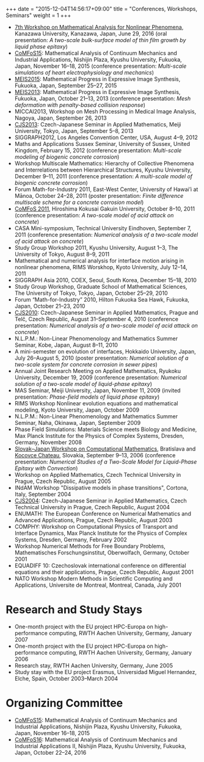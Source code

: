 +++
date = "2015-12-04T14:56:17+09:00"
title = "Conferences, Workshops, Seminars"
weight = 1
+++

* [7th Workshop on Mathematical Analysis for Nonlinear Phenomena](https://sites.google.com/site/masatowebj/wmanp01),
  Kanazawa University, Kanazawa, Japan, June 29, 2016 (oral presentation: _A
  two-scale bulk-surface model of thin film growth by liquid phase epitaxy_)
* [CoMFoS15](https://sites.google.com/site/comfos15/): Mathematical Analysis of
  Continuum Mechanics and Industrial Applications, Nishijin Plaza, Kyushu
  University, Fukuoka, Japan, November 16–18, 2015 (conference presentation:
  _Multi-scale simulations of heart electrophysiology and mechanics_)
* [MEIS2015](http://mcg.imi.kyushu-u.ac.jp/meis2015/): Mathematical Progress in
  Expressive Image Synthesis, Fukuoka, Japan, September 25–27, 2015
* [MEIS2013](http://mcg.imi.kyushu-u.ac.jp/meis2013/?lang=en): Mathematical
  Progress in Expressive Image Synthesis, Fukuoka, Japan, October 21–13, 2013
  (conference presentation: _Mesh deformation with penalty-based collision
  response_)
* MICCAI2013, Workshop on Mesh Processing in Medical Image Analysis, Nagoya,
  Japan, September 26, 2013
* [CJS2013](http://www.isc.meiji.ac.jp/~cjs/cjs2013/): Czech-Japanese Seminar
  in Applied Mathematics, Meiji University, Tokyo, Japan, September 5–8, 2013
* SIGGRAPH2012, Los Angeles Convention Center, USA, August 4–9, 2012
* Maths and Applications Sussex Seminar, University of Sussex, United Kingdom,
  February 15, 2012 (conference presentation: _Multi-scale modeling of biogenic
  concrete corrosion_)
* Workshop Multiscale Mathematics: Hierarchy of Collective Phenomena and
  Interrelations between Hierarchical Structures, Kyushu University, December
  9–11, 2011 (conference presentation: _A multi-scale model of biogenic
  concrete corrosion_)
* Forum Math-for-Industry 2011, East-West Center, University of Hawai’i at
  Mānoa, October 24–28, 2011 (poster presentation: _Finite difference
  multiscale scheme for a concrete corrosion model_)
* [CoMFoS 2011](http://comfos.org/jp/Y2011/CoMFoS11/index.html), Hiroshima
  Kokusai Gakuin University, October 8–10, 2011 (conference presentation: _A
  two-scale model of acid attack on concrete_)
* CASA Mini-symposium, Technical University Eindhoven, September 7, 2011
  (conference presentation: _Numerical analysis of a two-scale model of acid
  attack on concrete_)
* Study Group Workshop 2011, Kyushu University, August 1–3, The University of
  Tokyo, August 8–9, 2011
* Mathematical and numerical analysis for interface motion arising in nonlinear
  phenomena, RIMS Worskhop, Kyoto University, July 12–14, 2011
* SIGGRAPH Asia 2010, COEX, Seoul, South Korea, December 15–18, 2010
* Study Group Workshop, Graduate School of Mathematical Sciences, The
  University of Tokyo, Tokyo, Japan, October 25–29, 2010
* Forum “Math-for-Industry” 2010, Hilton Fukuoka Sea Hawk, Fukuoka, Japan,
  October 21–23, 2010
* [CJS2010](http://geraldine.fjfi.cvut.cz/cjs2010/): Czech-Japanese Seminar in
  Applied Mathematics, Prague and Telč, Czech Republic, August 31–September 4,
  2010 (conference presentation: _Numerical analysis of a two-scale model of
  acid attack on concrete_)
* N.L.P.M.: Non-Linear Phenomenology and Mathematics Summer Seminar, Kobe,
  Japan, August 8–11, 2010
* A mini-semester on evolution of interfaces, Hokkaido University, Japan, July
  26–August 5, 2010 (poster presentation: _Numerical solution of a two-scale
  system for concrete corrosion in sewer pipes_)
* Annual Joint Research Meeting on Applied Mathematics, Ryukoku University,
  December 19, 2009 (conference presentation: _Numerical solution of a
  two-scale model of liquid-phase epitaxy_)
* MAS Seminar, Meiji University, Japan, November 11, 2009 (invited
  presentation: _Phase-field models of liquid phase epitaxy_)
* RIMS Workshop Nonlinear evolution equations and mathematical modeling, Kyoto
  University, Japan, October 2009
* N.L.P.M.: Non-Linear Phenomenology and Mathematics Summer Seminar, Naha,
  Okinawa, Japan, September 2009
* Phase Field Simulations: Materials Science meets Biology and Medicine, Max
  Planck Institute for the Physics of Complex Systems, Dresden, Germany,
  November 2008
* [Slovak–Japan Workshop on Computational
  Mathematics](http://www.math.sk/mikula/skjp/), Bratislava and [Kocovce
  Chateau](http://www.slovenskehrady.sk/kastiel-kocovce/en), Slovakia,
  September 9–13, 2006 (conference presentation: _Numerical Studies of a
  Two-Scale Model for Liquid-Phase Epitaxy with Convection_)
* Workshop on Applied Mathematics, Czech Technical University in Prague, Czech
  Republic, August 2005
* INdAM Workshop "Dissipative models in phase transitions", Cortona, Italy,
  September 2004
* [CJS2004](http://geraldine.fjfi.cvut.cz/cjs2004/cjs.php): Czech-Japanese
  Seminar in Applied Mathematics, Czech Technical University in Prague, Czech
  Republic, August 2004
* ENUMATH: The European Conference on Numerical Mathematics and Advanced
  Applications, Prague, Czech Republic, August 2003
* COMPHY: Workshop on Computational Physics of Transport and Interface
  Dynamics, Max Planck Institute for the Physics of Complex Systems, Dresden,
  Germany, February 2002
* Workshop Numerical Methods for Free Boundary Problems, Mathematisches
  Forschungsinstitut, Oberwolfach, Germany, October 2001
* EQUADIFF 10: Czechoslovak international conference on differential equations
  and their applications, Prague, Czech Republic, August 2001
* NATO Workshop Modern Methods in Scientific Computing and Applications,
  Universite de Montreal, Montreal, Canada, July 2001

# Research and Study Stays

* One-month project with the EU project HPC-Europa on high-performance
  computing, RWTH Aachen University, Germany, January 2007
* One-month project with the EU project HPC-Europa on high-performance
  computing, RWTH Aachen University, Germany, January 2006
* Research stay, RWTH Aachen University, Germany, June 2005
* Study stay with the EU project Erasmus, Universidad Miguel Hernandez, Elche,
  Spain, October 2003–March 2004

# Organizing Committee

* [CoMFoS15](https://sites.google.com/site/comfos15/): Mathematical Analysis of
  Continuum Mechanics and Industrial Applications, Nishijin Plaza, Kyushu
  University, Fukuoka, Japan, November 16–18, 2015
* [CoMFoS16](https://sites.google.com/site/comfos16/): Mathematical Analysis of
  Continuum Mechanics and Industrial Applications II, Nishijin Plaza, Kyushu
  University, Fukuoka, Japan, October 22–24, 2016
